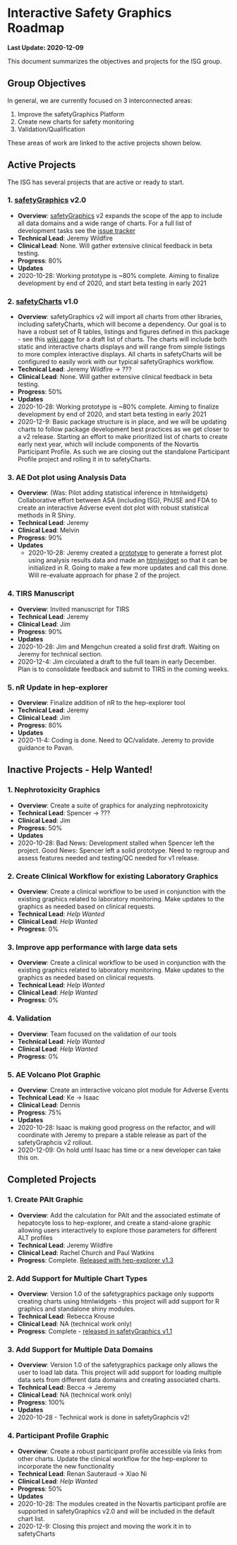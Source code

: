 
# Interactive Safety Graphics Roadmap

**Last Update: 2020-12-09**

This document summarizes the objectives and projects for the ISG group.

## Group Objectives

In general, we are currently focused on 3 interconnected areas: 

1. Improve the safetyGraphics Platform 
2. Create new charts for safety monitoring
3. Validation/Qualification

These areas of work are linked to the active projects shown below. 

##  Active Projects

The ISG has several projects that are active or ready to start. 

### 1. [safetyGraphics](https://github.com/SafetyGraphics/safetyGraphics) v2.0 
- **Overview**: [safetyGraphics](https://github.com/SafetyGraphics/safetyGraphics) v2 expands the scope of the app to include all data domains and a wide range of charts. For a full list of development tasks see the [issue tracker](https://github.com/SafetyGraphics/safetyGraphics/milestone/21)
-  **Technical Lead**: Jeremy Wildfire
-  **Clinical Lead**: None. Will gather extensive clinical feedback in beta testing.
-  **Progress**: 80%
-  **Updates**
  - 2020-10-28: Working prototype is ~80% complete. Aiming to finalize development by end of 2020, and start beta testing in early 2021

### 2. [safetyCharts](https://github.com/SafetyGraphics/safetyCharts) v1.0
- **Overview**: safetyGraphics v2 will import all charts from other libraries, including safetyCharts, which will become a dependency. Our goal is to have a robust set of R tables, listings and figures defined in this package - see this [wiki page](https://github.com/SafetyGraphics/safetyCharts/wiki/Chart-List) for a draft list of charts. The charts will include both static and interactive charts displays and will range from simple listings to more complex interactive displays. All charts in safetyCharts will be configured to easily work with our typical safetyGraphics workflow. 
-  **Technical Lead**: Jeremy Wildfire -> ???
-  **Clinical Lead**: None. Will gather extensive clinical feedback in beta testing.
-  **Progress**: 50%
-  **Updates**
  - 2020-10-28: Working prototype is ~80% complete. Aiming to finalize development by end of 2020, and start beta testing in early 2021
  - 2020-12-9: Basic package structure is in place, and we will be updating charts to follow package development best practices as we get closer to a v2 release. Starting an effort to make prioritized list of charts to create early next year, which will include components of the Novartis Participant Profile. As such we are closing out the standalone Participant Profile project and rolling it in to safetyCharts. 
  
### 3. AE Dot plot using Analysis Data
-  **Overview**: (Was: Pilot adding statistical inference in htmlwidgets) Collaborative effort between ASA (including ISG), PhUSE and FDA to create an interactive Adverse event dot plot with robust statistical methods in R Shiny.
-  **Technical Lead**: Jeremy
-  **Clinical Lead**: Melvin 
-  **Progress**: 90%
-  **Updates**
    - 2020-10-28: Jeremy created a [prototype](https://github.com/jwildfire/forest-plot) to generate a forrest plot using analysis results data and made an [htmlwidget](https://github.com/SafetyGraphics/safetyCharts/tree/forestPlot) so that it can be initialized in R.  Going to make a few more updates and call this done. Will re-evaluate approach for phase 2 of the project.  

### 4. TIRS Manuscript
- **Overview**: Invited manuscript for TIRS
-  **Technical Lead**: Jeremy
-  **Clinical Lead**: Jim
-  **Progress**: 90%
-  **Updates**
  - 2020-10-28: Jim and Mengchun created a solid first draft. Waiting on Jeremy for technical section. 
  - 2020-12-4: Jim circulated a draft to the full team in early December. Plan is to consolidate feedback and submit to TIRS in the coming weeks. 

### 5. nR Update in hep-explorer
- **Overview**: Finalize addition of nR to the hep-explorer tool
-  **Technical Lead**: Jeremy
-  **Clinical Lead**: Jim
-  **Progress**: 80%
-  **Updates**
  - 2020-11-4: Coding is done. Need to QC/validate. Jeremy to provide guidance to Pavan.

## Inactive Projects - Help Wanted!

### 1. Nephrotoxicity Graphics
-  **Overview**: Create a suite of graphics for analyzing nephrotoxicity
-  **Technical Lead**: Spencer -> ???
-  **Clinical Lead**: Jim
-  **Progress**: 50%
-  **Updates**
  - 2020-10-28: Bad News: Development stalled when Spencer left the project. Good News: Spencer left a solid prototype. Need to regroup and assess features needed and testing/QC needed for v1 release. 

### 2. Create Clinical Workflow for existing Laboratory Graphics
-  **Overview**: Create a clinical workflow to be used in conjunction with the existing graphics related to laboratory monitoring. Make updates to the graphics as needed based on clinical requests. 
-  **Technical Lead**: *Help Wanted*
-  **Clinical Lead**: *Help Wanted* 
-  **Progress**: 0%
    
### 3. Improve app performance with large data sets
-  **Overview**: Create a clinical workflow to be used in conjunction with the existing graphics related to laboratory monitoring. Make updates to the graphics as needed based on clinical requests. 
-  **Technical Lead**: *Help Wanted* 
-  **Clinical Lead**: *Help Wanted* 
-  **Progress**: 0%

### 4. Validation 
-  **Overview**: Team focused on the validation of our tools
-  **Technical Lead**: *Help Wanted* 
-  **Clinical Lead**: *Help Wanted* 
-  **Progress**: 0%


### 5. AE Volcano Plot Graphic
-  **Overview**: Create an interactive volcano plot module for Adverse Events
-  **Technical Lead**: Ke -> Isaac
-  **Clinical Lead**: Dennis
-  **Progress**: 75%
-  **Updates**
  - 2020-10-28: Isaac is making good progress on the refactor, and will coordinate with Jeremy to prepare a stable release as part of the safetyGraphcis v2 rollout.
  - 2020-12-09: On hold until Isaac has time or a new developer can take this on. 
  
## Completed Projects

### 1. Create PAlt Graphic
-  **Overview**: Add the calculation for PAlt and the associated estimate of hepatocyte loss to hep-explorer, and create a stand-alone graphic allowing users interactively to explore those parameters for different ALT profiles
-  **Technical Lead**: Jeremy Wildfire
-  **Clinical Lead**: Rachel Church and Paul Watkins
-  **Progress**: Complete. [Released with hep-explorer v1.3](https://github.com/SafetyGraphics/hep-explorer/releases/tag/v1.3.0)

### 2. Add Support for Multiple Chart Types
-  **Overview**: Version 1.0 of the safetygraphics package only supports creating charts using htmlwidgets - this project will add support for R graphics and standalone shiny modules. 
-  **Technical Lead**: Rebecca Krouse 
-  **Clinical Lead**: NA (technical work only)
-  **Progress**: Complete - [released in safetyGraphics v1.1](https://github.com/SafetyGraphics/safetyGraphics/releases/tag/v1.1.0)

### 3. Add Support for Multiple Data Domains
-  **Overview**: Version 1.0 of the safetygraphics package only allows the user to load lab data. This project will add support for loading multiple data sets from different data domains and creating associated charts. 
-  **Technical Lead**: Becca -> Jeremy
-  **Clinical Lead**: NA (technical work only)
-  **Progress**: 100%
-  **Updates** 
  - 2020-10-28 - Technical work is done in safetyGraphcis v2!
  
### 4. Participant Profile Graphic
-  **Overview**: Create a robust participant profile accessible via links from other charts. Update the clinical workflow for the hep-explorer to incorporate the new functionality
-  **Technical Lead**: Renan Sauteraud -> Xiao Ni
-  **Clinical Lead**: *Help Wanted*
-  **Progress**: 50%
-  **Updates**
  - 2020-10-28: The modules created in the Novartis participant profile are supported in safetyGraphics v2.0 and will be included in the default chart list. 
  - 2020-12-9: Closing this project and moving the work it in to safetyCharts

